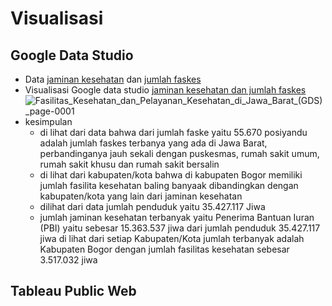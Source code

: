 # Visualisasi

## Google Data Studio
* Data [jaminan kesehatan](https://drive.google.com/file/d/1slEHXmccq8F8Wjsfo7lEc0jPuezigyPG/view?usp=sharing) dan [jumlah faskes](https://drive.google.com/file/d/1xGeEJfqeDFSimkq3Cq7GXVp9HCJ-uthO/view?usp=sharing)
* Visualisasi Google data studio [jaminan kesehatan dan jumlah faskes](https://datastudio.google.com/u/0/reporting/1f485062-5a2a-4fdf-8096-4c502f47b434/page/p_z6g0dxli1c)
  ![Fasilitas_Kesehatan_dan_Pelayanan_Kesehatan_di_Jawa_Barat_(GDS)_page-0001](https://user-images.githubusercontent.com/122749604/213906161-a79638c2-80ce-41e7-abd9-dd3f0c7f16d9.jpg)
* kesimpulan
  - di lihat dari data bahwa dari jumlah faske yaitu 55.670 posiyandu adalah jumlah faskes terbanya yang ada di Jawa Barat, perbandinganya jauh sekali dengan puskesmas, rumah sakit umum, rumah sakit khusu dan rumah sakit bersalin
  - di lihat dari kabupaten/kota bahwa di kabupaten Bogor memiliki jumlah fasilita kesehatan baling banyaak dibandingkan dengan kabupaten/kota yang lain dari jaminan kesehatan
  - dilihat dari data jumlah penduduk yaitu 35.427.117 Jiwa
  - jumlah jaminan kesehatan terbanyak yaitu Penerima Bantuan Iuran (PBI) yaitu sebesar 15.363.537 jiwa  dari jumlah penduduk 35.427.117 jiwa di lihat dari setiap Kabupaten/Kota jumlah terbanyak adalah Kabupaten Bogor dengan jumlah fasilitas kesehatan sebesar 3.517.032 jiwa

## Tableau Public Web
